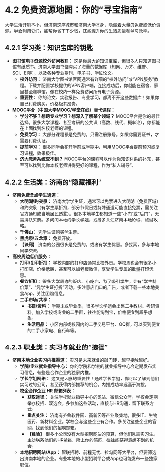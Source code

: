 # 4.2 免费资源地图：你的“寻宝指南”

大学生活开销不小，但济南这座城市和济南大学本身，隐藏着大量的免费或低价资源。学会利用它们，能帮你省下不少钱，还能提升你的生活质量和学习效率。

## 4.2.1 学习类：知识宝库的钥匙

* **图书馆电子资源校外访问教程：** 这是你最大的知识宝库，但很多人只知道图书馆有纸质书。济南大学图书馆购买了海量的数据库（知网、万方、维普、SCI、EI等），以及各种专业期刊、电子书、学位论文。
  * **校外访问：** 济南大学图书馆官网通常有详细的“校外访问”或“VPN服务”教程。下载并配置学校提供的VPN客户端，连接成功后，你就能在宿舍、家里甚至咖啡馆，像在校内一样免费访问所有电子资源。
  * **重要性：** 你的论文、实验报告、专业学习，都离不开这些数据库！如果你自己付费购买，价格极其昂贵。
* **MOOC平台（中国大学MOOC/学堂在线）替代课程：**
  * **学分不够？想跨专业学习？想深入了解某个领域？** MOOC平台是你的最佳选择。很多大学课程、甚至考研的公共课（高数、线代、概率论），你都能在上面找到名校老师的课程。
  * **免费学习：** 大部分课程都是免费的，只需注册账号。如果你需要证书，才需要付费认证。
  * **提前学习：** 很多同学会在开学前或学期中，利用MOOC平台提前预习或复习课程，效果极佳。
  * **济大教务系统查不到？** MOOC平台的课程可以作为你知识体系的补充，甚至可以找到比你本校老师讲得更好的课程，作为“私人辅导”。

## 4.2.2 生活类：济南的“隐藏福利”

* **济南免费景点学生通道：**
  * **大明湖/趵突泉：** 济南大学学生证，通常可以免票进入大明湖（免费区域）和趵突泉（有学生票折扣，部分节假日或特殊通道可能直接免票，需关注官方通知或当地居民透露）。很多本地学生都知道一些“小门”或“后门”，无需排队买票。多问问本地的学长学姐，或者多关注济南本地论坛、旅游攻略。
  * **千佛山：** 凭学生证购买学生票。
  * **黑虎泉/五龙潭：** 免费开放。
  * **【诀窍】** 济南的公园很多是免费的，或者有学生优惠。多探索，多与本地同学交流。
* **高校周边低价服务：**
  * **打印/复印折扣：** 学校内部的打印店通常比校外贵。学校周边会有很多小打印店，价格低廉，甚至可以加老板微信，享受学生专属的批量打印优惠。
  * **餐饮折扣：** 很多大学周边的饭店、小吃店，为了吸引学生，会有“学生特价菜”、“凭学生证打折”活动。多注意店门口的广告，或者下载一些本地美食App，关注团购信息。
  * **二手市场/共享：**
    * **书籍/资料：** 学期末或毕业季，很多学长学姐会出售二手教材、考研资料。加入学校或专业的二手群，往往能淘到宝，价格便宜到超乎想象。
    * **生活用品：** 小区内部或校园内的二手交易平台、QQ群，可以买到便宜的二手小家电、自行车等。

## 4.2.3 职业类：实习与就业的“捷径”

* **济南本地企业实习内推渠道：** 实习是未来就业的敲门砖，越早接触越好。
  * **学院/专业就业指导中心：** 你的学院和学校的就业指导中心会定期发布实习信息，有些是合作企业的独家内推。
  * **学长学姐网络：** 这又是人脉的重要性！通过学长学姐，你可以了解到他们实习过的公司，甚至获得内部推荐的机会。内推成功率远高于海投。
  * **校企合作企业 HR 邮箱列表：**
    * **获取途径：** 关注学校就业指导中心的网站、微信公众号。学校会定期举办校招、双选会，多参加这些活动，直接与HR沟通，留下联系方式。
    * **重点关注：** 济南有齐鲁软件园、高新区等产业聚集地，很多IT、生物医药、新材料企业。学校会与这些企业有合作。多关注这些企业的官网，找到他们的招聘邮箱。
    * **【经验】** 很多小公司没有大型招聘网站的预算，但他们急需实习生。主动联系他们的HR邮箱，附上你的简历，往往能获得意想不到的机会。
  * **本地招聘网站/App：** 智联招聘、前程无忧、拉勾网等大平台，但要筛选出济南本地的企业。有些本地的小型招聘平台或App也可能发布一些独家职位。
